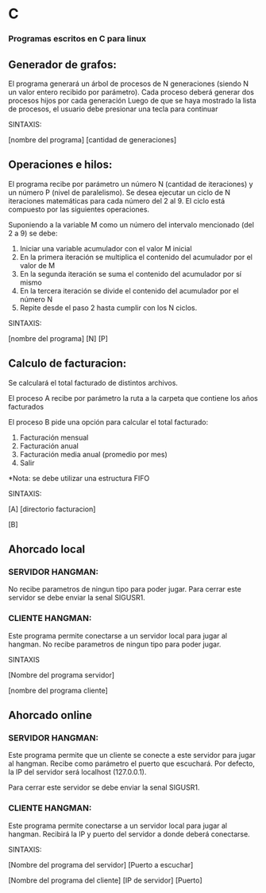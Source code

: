 # C

### Programas escritos en C para linux

## Generador de grafos:

El programa generará un árbol de procesos de N generaciones (siendo N un valor entero
recibido por parámetro). Cada proceso deberá generar dos procesos hijos por cada generación
Luego de que se haya mostrado la lista de procesos, el usuario debe presionar una tecla para continuar

SINTAXIS:

[nombre del programa] [cantidad de generaciones]

## Operaciones e hilos:

El programa recibe por parámetro un número N (cantidad de iteraciones) y un número
P (nivel de paralelismo). Se desea ejecutar un ciclo de N iteraciones matemáticas para cada número
del 2 al 9. El ciclo está compuesto por las siguientes operaciones.

Suponiendo a la variable M como un número del intervalo mencionado (del 2 a 9) se debe:

  1. Iniciar una variable acumulador con el valor M inicial
  2. En la primera iteración se multiplica el contenido del acumulador por el valor de M
  3. En la segunda iteración se suma el contenido del acumulador por sí mismo
  4. En la tercera iteración se divide el contenido del acumulador por el número N
  5. Repite desde el paso 2 hasta cumplir con los N ciclos.

SINTAXIS:

[nombre del programa] [N] [P]

## Calculo de facturacion:

Se calculará el total facturado de distintos archivos.

El proceso A recibe por parámetro la ruta a la carpeta que contiene los años facturados

El proceso B pide una opción para calcular el total facturado:
  1. Facturación mensual
  2. Facturación anual
  3. Facturación media anual (promedio por mes)
  4. Salir

*Nota: se debe utilizar una estructura FIFO

SINTAXIS:

[A] [directorio facturacion]

[B]

## Ahorcado local

### SERVIDOR HANGMAN:

No recibe parametros de ningun tipo para poder jugar.
Para cerrar este servidor se debe enviar la senal SIGUSR1.

### CLIENTE HANGMAN:

Este programa permite conectarse a un servidor local para jugar al hangman.
No recibe parametros de ningun tipo para poder jugar.

SINTAXIS

[Nombre del programa servidor]

[nombre del programa cliente]

## Ahorcado online

### SERVIDOR HANGMAN:

Este programa permite que un cliente se conecte a este servidor para jugar al hangman.
Recibe como parámetro el puerto que escuchará.
Por defecto, la IP del servidor será localhost (127.0.0.1).

Para cerrar este servidor se debe enviar la senal SIGUSR1.


### CLIENTE HANGMAN:

Este programa permite conectarse a un servidor local para jugar al hangman.
Recibirá la IP y puerto del servidor a donde deberá conectarse.

SINTAXIS:

[Nombre del programa del servidor] [Puerto a escuchar]

[Nombre del programa del cliente] [IP de servidor] [Puerto]

